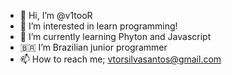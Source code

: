 - 👋 Hi, I’m @v1tooR
- 👀 I’m interested in learn programming!
- 🌱 I’m currently learning Phyton and Javascript
- 🇧🇷 I’m Brazilian junior programmer
- 📫 How to reach me; vtorsilvasantos@gmail.com

